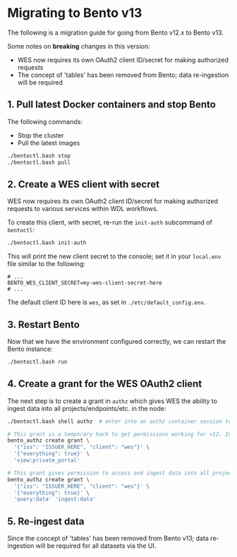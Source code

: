 # Migrating to Bento v13

The following is a migration guide for going from Bento v12.x to Bento v13.

Some notes on **breaking** changes in this version:

* WES now requires its own OAuth2 client ID/secret for making authorized requests
* The concept of 'tables' has been removed from Bento; data re-ingestion will be required


## 1. Pull latest Docker containers and stop Bento

The following commands:

* Stop the cluster
* Pull the latest images


```bash
./bentoctl.bash stop
./bentoctl.bash pull
```


## 2. Create a WES client with secret

WES now requires its own OAuth2 client ID/secret for making authorized requests
to various services within WDL workflows. 

To create this client, with secret, re-run the `init-auth` subcommand of `bentoctl`:

```bash
./bentoctl.bash init-auth
```

This will print the new client secret to the console; set it in your `local.env` file
similar to the following:

```
# ...
BENTO_WES_CLIENT_SECRET=my-wes-client-secret-here
# ...
```

The default client ID here is `wes`, as set in `./etc/default_config.env`.


## 3. Restart Bento

Now that we have the environment configured correctly, we can restart the 
Bento instance:

```bash
./bentoctl.bash run
```


## 4. Create a grant for the WES OAuth2 client

The next step is to create a grant in `authz` which gives WES the ability
to ingest data into all projects/endpoints/etc. in the node:

```bash
./bentoctl.bash shell authz  # enter into an authz container session to create the grant

# This grant is a temporary hack to get permissions working for v12. In the future, it should be removed.
bento_authz create grant \
  '{"iss": "ISSUER_HERE", "client": "wes"}' \
  '{"everything": true}' \
  'view:private_portal'

# This grant gives permission to access and ingest data into all projects
bento_authz create grant \
  '{"iss": "ISSUER_HERE", "client": "wes"}' \
  '{"everything": true}' \
  'query:data' 'ingest:data'
```


## 5. Re-ingest data

Since the concept of 'tables' has been removed from Bento v13; 
data re-ingestion will be required for all datasets via the UI.
